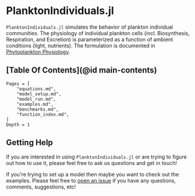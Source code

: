# PlanktonIndividuals.jl

`PlanktonIndividuals.jl` simulates the behavior of plankton individual communities. The physiology of individual plankton cells (incl. Biosynthesis, Respiration, and Excretion) is parameterized as a function of ambient conditions (light, nutrients). The formulation is documented in [Phytoplankton Physiology](@ref). 

## [Table Of Contents](@id main-contents)

```@contents
Pages = [
    "equations.md",
    "model_setup.md",    
    "model_run.md",    
    "examples.md",
    "benchmarks.md",
    "function_index.md",    
]
Depth = 1
```

## Getting Help

If you are interested in using `PlanktonIndividuals.jl` or are trying to figure out how to use it, please feel free to ask us questions and get in touch!  

If you're trying to set up a model then maybe you want to check out the examples. Please feel free to [open an issue](https://github.com/JuliaOcean/PlanktonIndividuals.jl/issues)
if you have any questions, comments, suggestions, etc!
